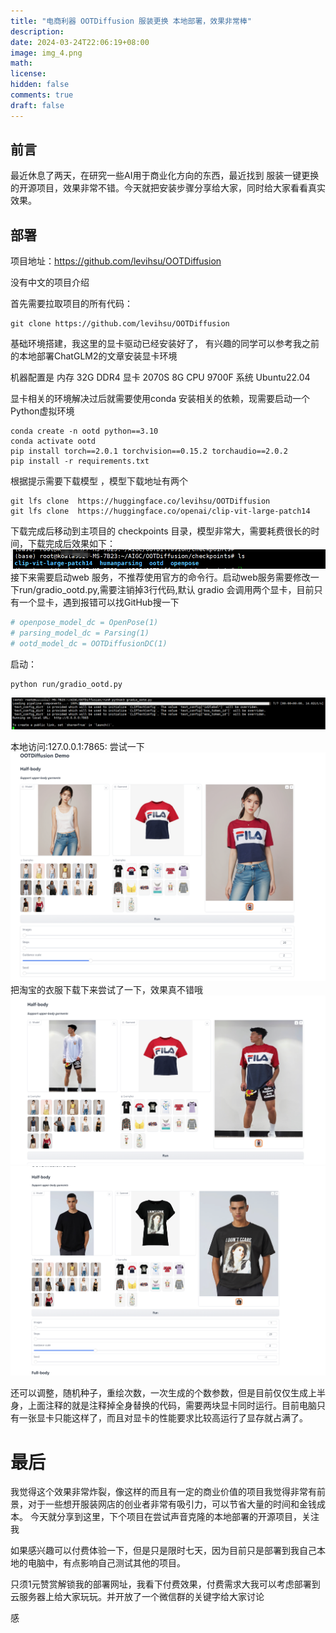 ```yaml
---
title: "电商利器 OOTDiffusion 服装更换 本地部署，效果非常棒"
description: 
date: 2024-03-24T22:06:19+08:00
image: img_4.png
math: 
license: 
hidden: false
comments: true
draft: false
---
```


## 前言
最近休息了两天，在研究一些AI用于商业化方向的东西，最近找到 服装一键更换的开源项目，效果非常不错。今天就把安装步骤分享给大家，同时给大家看看真实效果。

## 部署
项目地址：https://github.com/levihsu/OOTDiffusion

没有中文的项目介绍

首先需要拉取项目的所有代码：
```shell
git clone https://github.com/levihsu/OOTDiffusion
```

基础环境搭建，我这里的显卡驱动已经安装好了， 有兴趣的同学可以参考我之前的本地部署ChatGLM2的文章安装显卡环境

机器配置是
内存 32G DDR4
显卡 2070S 8G
CPU 9700F
系统 Ubuntu22.04

显卡相关的环境解决过后就需要使用conda 安装相关的依赖，现需要启动一个Python虚拟环境
```shell
conda create -n ootd python==3.10
conda activate ootd
pip install torch==2.0.1 torchvision==0.15.2 torchaudio==2.0.2
pip install -r requirements.txt
```

根据提示需要下载模型 ，模型下载地址有两个
```shell 
git lfs clone  https://huggingface.co/levihsu/OOTDiffusion
git lfs clone  https://huggingface.co/openai/clip-vit-large-patch14
```
下载完成后移动到主项目的 checkpoints 目录，模型非常大，需要耗费很长的时间，下载完成后效果如下：
![img.png](img.png)
接下来需要启动web 服务，不推荐使用官方的命令行。启动web服务需要修改一下run/gradio_ootd.py,需要注销掉3行代码,默认 gradio 会调用两个显卡，目前只有一个显卡，遇到报错可以找GitHub搜一下

```python
# openpose_model_dc = OpenPose(1)
# parsing_model_dc = Parsing(1)
# ootd_model_dc = OOTDiffusionDC(1)
```
启动：
```shell
python run/gradio_ootd.py
```
![img_1.png](img_1.png)

本地访问:127.0.0.1:7865:
尝试一下
![img_2.png](img_2.png)
把淘宝的衣服下载下来尝试了一下，效果真不错哦
![img_3.png](img_3.png)
![img_4.png](img_4.png)

还可以调整，随机种子，重绘次数，一次生成的个数参数，但是目前仅仅生成上半身，上面注释的就是注释掉全身替换的代码，需要两块显卡同时运行。目前电脑只有一张显卡只能这样了，而且对显卡的性能要求比较高运行了显存就占满了。

# 最后
我觉得这个效果非常炸裂，像这样的而且有一定的商业价值的项目我觉得非常有前景，对于一些想开服装网店的创业者非常有吸引力，可以节省大量的时间和金钱成本。
今天就分享到这里，下个项目在尝试声音克隆的本地部署的开源项目，关注我

如果感兴趣可以付费体验一下，但是只是限时七天，因为目前只是部署到我自己本地的电脑中，有点影响自己测试其他的项目。

只须1元赞赏解锁我的部署网址，我看下付费效果，付费需求大我可以考虑部署到云服务器上给大家玩玩。并开放了一个微信群的关键字给大家讨论

感
